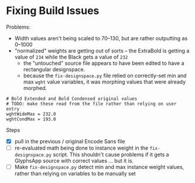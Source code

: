 # Fixing Build Issues

Problems:

- Width values aren't being scaled to 70–130, but are rather outputting as 0–1000
- "normalized" weights are getting out of sorts – the ExtraBold is getting a value of `234` while the Black gets a value of `232`
  - the "untouched" source file appears to have been edited to have a rectangular designspace.
  - because the `fix-designspace.py` file relied on correctly-set min and max `wght` value variables, it was morphing values that were already morphed.

```
# Bold Extended and Bold Condensed original values
# TODO: make these read from the file rather than relying on user entry
wghtWideMax = 232.0
wghtCondMax = 193.0
```

Steps

- [x] pull in the previous / original Encode Sans file
- [ ] re-evaluated math being done to instance weight in the `fix-designspace.py` script. This shouldn't cause problems if it gets a GlyphsApp source with correct values ... but it is.
- [ ] Make `fix-designspace.py` detect min and max instance weight values, rather than relying on variables to be manually set
